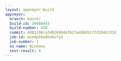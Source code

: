 ```yaml
---
layout: appveyor-build
appveyor:
  branch: master
  build-id: 36680443
  build-number: 420
  commit: dd81286ca3d02608dd7627eddb0517fd204b2d2d
  job-id: mindp59o8ku6u7y4
  job-number: 1
  os-name: Windows
  test-result: 0
---
```

